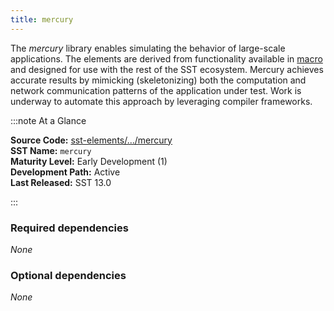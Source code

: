 ```yaml
---
title: mercury
---
```


The *mercury* library enables simulating the behavior of large-scale applications. The elements are derived from functionality available in [macro](../macro/intro) and designed for use with the rest of the SST ecosystem. Mercury achieves accurate results by mimicking (skeletonizing) both the computation and network communication patterns of the application under test. Work is underway to automate this approach by leveraging compiler frameworks.

:::note At a Glance

**Source Code:** [sst-elements/.../mercury](https://github.com/sstsimulator/sst-elements/tree/master/src/sst/elements/mercury) &nbsp;  
**SST Name:** `mercury` &nbsp;  
**Maturity Level:** Early Development (1) &nbsp;  
**Development Path:** Active &nbsp;   
**Last Released:** SST 13.0

:::

### Required dependencies
*None* 

### Optional dependencies
*None* 


